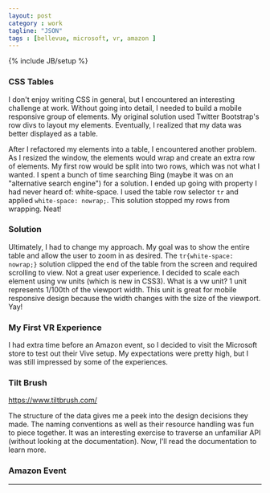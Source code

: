 ```yaml
---
layout: post
category : work
tagline: "JSON"
tags : [bellevue, microsoft, vr, amazon ]
---
```

{% include JB/setup %}

### CSS Tables

I don't enjoy writing CSS in general, but I encountered an interesting challenge at work. Without going into detail, I needed to build a mobile responsive group of elements. My original solution used Twitter Bootstrap's row divs to layout my elements. Eventually, I realized that my data was better displayed as a table.


After I refactored my elements into a table, I encountered another problem. As I resized the window, the elements would wrap and create an extra row of elements. My first row would be split into two rows, which was not what I wanted. I spent a bunch of time searching Bing (maybe it was on an "alternative search engine") for a solution. I ended up going with property I had never heard of: white-space. I used the table row selector `tr` and applied `white-space: nowrap;`. This solution stopped my rows from wrapping. Neat!


### Solution


Ultimately, I had to change my approach. My goal was to show the entire table and allow the user to zoom in as desired. The `tr{white-space: nowrap;}` solution clipped the end of the table from the screen and required scrolling to view. Not a great user experience. I decided to scale each element using vw units (which is new in CSS3). What is a vw unit? 1 unit represents 1/100th of the viewport width. This unit is great for mobile responsive design because the width changes with the size of the viewport. Yay!


### My First VR Experience


I had extra time before an Amazon event, so I decided to visit the Microsoft store to test out their Vive setup. My expectations were pretty high, but I was still impressed by some of the experiences. 


### Tilt Brush

https://www.tiltbrush.com/

The structure of the data gives me a peek into the design decisions they made. The naming conventions as well as their resource handling was fun to piece together. It was an interesting exercise to traverse an unfamiliar API (without looking at the documentation). Now, I'll read the documentation to learn more.

### Amazon Event



---
